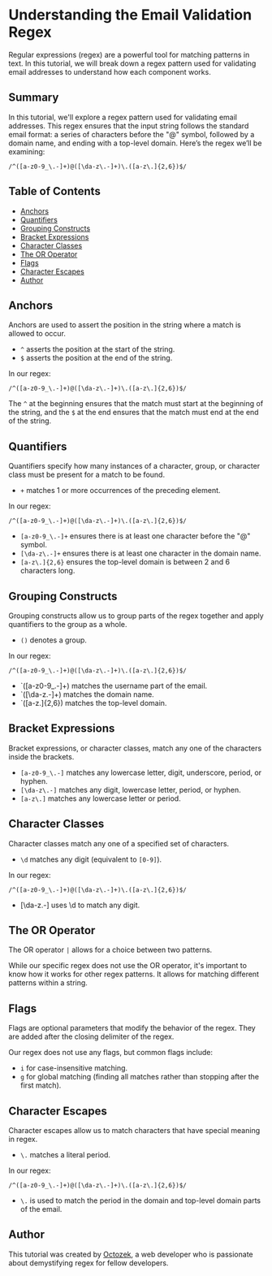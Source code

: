 # Understanding the Email Validation Regex

Regular expressions (regex) are a powerful tool for matching patterns in text. In this tutorial, we will break down a regex pattern used for validating email addresses to understand how each component works.

## Summary

In this tutorial, we'll explore a regex pattern used for validating email addresses. This regex ensures that the input string follows the standard email format: a series of characters before the "@" symbol, followed by a domain name, and ending with a top-level domain. Here’s the regex we’ll be examining:

```regex
/^([a-z0-9_\.-]+)@([\da-z\.-]+)\.([a-z\.]{2,6})$/
```

## Table of Contents

- [Anchors](#anchors)
- [Quantifiers](#quantifiers)
- [Grouping Constructs](#grouping-constructs)
- [Bracket Expressions](#bracket-expressions)
- [Character Classes](#character-classes)
- [The OR Operator](#the-or-operator)
- [Flags](#flags)
- [Character Escapes](#character-escapes)
- [Author](#author)

## Anchors

Anchors are used to assert the position in the string where a match is allowed to occur.

- `^` asserts the position at the start of the string.
- `$` asserts the position at the end of the string.

In our regex:

```regex
/^([a-z0-9_\.-]+)@([\da-z\.-]+)\.([a-z\.]{2,6})$/
```

The `^` at the beginning ensures that the match must start at the beginning of the string, and the `$` at the end ensures that the match must end at the end of the string.

## Quantifiers

Quantifiers specify how many instances of a character, group, or character class must be present for a match to be found.

- `+` matches 1 or more occurrences of the preceding element.

In our regex:

```regex
/^([a-z0-9_\.-]+)@([\da-z\.-]+)\.([a-z\.]{2,6})$/
```

- `[a-z0-9_\.-]+` ensures there is at least one character before the "@" symbol.
- `[\da-z\.-]+` ensures there is at least one character in the domain name.
- `[a-z\.]{2,6}` ensures the top-level domain is between 2 and 6 characters long.

## Grouping Constructs

Grouping constructs allow us to group parts of the regex together and apply quantifiers to the group as a whole.

- `()` denotes a group.

In our regex:

```regex
/^([a-z0-9_\.-]+)@([\da-z\.-]+)\.([a-z\.]{2,6})$/
```

- `([a-z0-9_\.-]+) matches the username part of the email.
- `([\da-z\.-]+) matches the domain name.
- `([a-z\.]{2,6}) matches the top-level domain.

## Bracket Expressions

Bracket expressions, or character classes, match any one of the characters inside the brackets.

- `[a-z0-9_\.-]` matches any lowercase letter, digit, underscore, period, or hyphen.
- `[\da-z\.-]` matches any digit, lowercase letter, period, or hyphen.
- `[a-z\.]` matches any lowercase letter or period.

## Character Classes

Character classes match any one of a specified set of characters.

- `\d` matches any digit (equivalent to `[0-9]`).

In our regex:

```regex
/^([a-z0-9_\.-]+)@([\da-z\.-]+)\.([a-z\.]{2,6})$/
```

- [\da-z\.-] uses \d to match any digit.

## The OR Operator

The OR operator `|` allows for a choice between two patterns.

While our specific regex does not use the OR operator, it's important to know how it works for other regex patterns. It allows for matching different patterns within a string.

## Flags

Flags are optional parameters that modify the behavior of the regex. They are added after the closing delimiter of the regex.

Our regex does not use any flags, but common flags include:

- `i` for case-insensitive matching.
- `g` for global matching (finding all matches rather than stopping after the first match).

## Character Escapes

Character escapes allow us to match characters that have special meaning in regex.

- `\.` matches a literal period.

In our regex:

```regex
/^([a-z0-9_\.-]+)@([\da-z\.-]+)\.([a-z\.]{2,6})$/
```

- `\.` is used to match the period in the domain and top-level domain parts of the email.

## Author

This tutorial was created by [Octozek](https://github.com/Octozek), a web developer who is passionate about demystifying regex for fellow developers.





